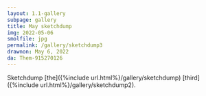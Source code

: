 ```yaml
---
layout: 1.1-gallery
subpage: gallery
title: May sketchdump
img: 2022-05-06
smolfile: jpg
permalink: /gallery/sketchdump3
drawnon: May 6, 2022
da: Them-915270126
---
```

Sketchdump [the]({%include url.html%}/gallery/sketchdump) [third]({%include url.html%}/gallery/sketchdump2).
